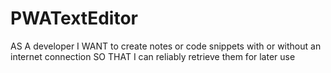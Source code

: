 # PWATextEditor

AS A developer
I WANT to create notes or code snippets with or without an internet connection
SO THAT I can reliably retrieve them for later use

